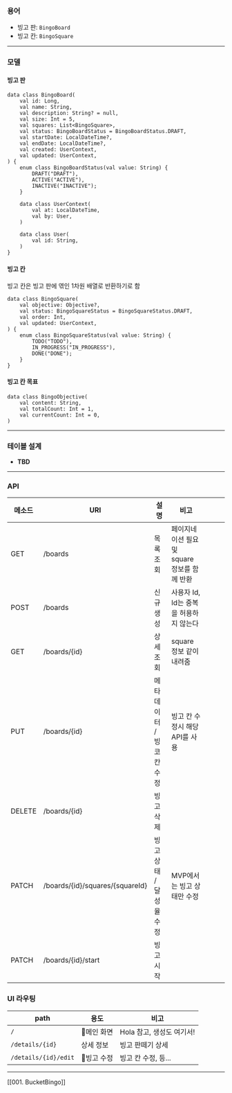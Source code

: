 ### 용어
- 빙고 판: `BingoBoard`
- 빙고 칸: `BingoSquare`
---
### 모델
#### 빙고 판
```
data class BingoBoard(
	val id: Long,
	val name: String,
	val description: String? = null,
	val size: Int = 5,
	val squares: List<BingoSquare>,
	val status: BingoBoardStatus = BingoBoardStatus.DRAFT,
	val startDate: LocalDateTime?,
	val endDate: LocalDateTime?,
	val created: UserContext,
	val updated: UserContext,
) {
	enum class BingoBoardStatus(val value: String) {
		DRAFT("DRAFT"),		
		ACTIVE("ACTIVE"),
		INACTIVE("INACTIVE");
	}

	data class UserContext(
		val at: LocalDateTime,
		val by: User,
	)

	data class User(
		val id: String,
	)
}
```
#### 빙고 칸
빙고 칸은 빙고 판에 엮인 1차원 배열로 반환하기로 함
```
data class BingoSquare(
	val objective: Objective?,
	val status: BingoSquareStatus = BingoSquareStatus.DRAFT,
	val order: Int,
	val updated: UserContext,
) {
	enum class BingoSquareStatus(val value: String) {
		TODO("TODO"),
		IN_PROGRESS("IN_PROGRESS"),
		DONE("DONE");
	}
}
```
#### 빙고 칸 목표
```
data class BingoObjective(
	val content: String,
	val totalCount: Int = 1,
	val currentCount: Int = 0,
)
```

---
### 테이블 설계
- **TBD**

---
### API

| 메소드 | URI                             | 설명                      | 비고                                         |     |     |     |
| ------ | ------------------------------- | ------------------------- | -------------------------------------------- | --- | --- | --- |
| GET    | /boards                         | 목록 조회                 | 페이지네이션 필요 및 square 정보를 함께 반환 |     |     |     |
| POST   | /boards                         | 신규 생성                 | 사용자 Id, Id는 중복을 허용하지 않는다       |     |     |     |
| GET    | /boards/{id}                    | 상세 조회                 | square 정보 같이 내려줌                      |     |     |     |
| PUT    | /boards/{id}                    | 메타데이터 / 빙코 칸 수정 | 빙고 칸 수정시 해당 API를 사용               |     |     |     |
| DELETE | /boards/{id}                    | 빙고 삭제                 |                                              |     |     |     |
| PATCH  | /boards/{id}/squares/{squareId} | 빙고 상태 / 달성율 수정   | MVP에서는 빙고 상태만 수정                   |     |     |     |
| PATCH  | /boards/{id}/start              | 빙고 시작                 |                                              |     |     |     |
### UI 라우팅
| path                 | 용도       | 비고                      |
| -------------------- | ---------- | ------------------------- |
| `/`                  | 메인 화면 | Hola 참고, 생성도 여기서! |
| `/details/{id}`      | 상세 정보  | 빙고 판떼기 상세          |
| `/details/{id}/edit` | 빙고 수정 | 빙고 칸 수정, 등...       |

---
[[001. BucketBingo]]